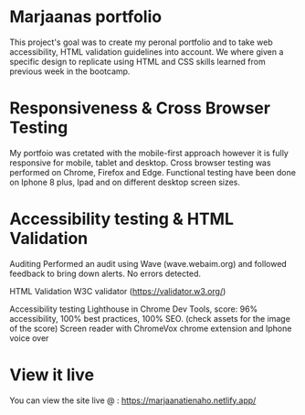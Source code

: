 
# Marjaanas portfolio
This project's goal was to create my peronal portfolio and to take web accessibility, HTML validation guidelines into account. We where given a specific design to  replicate using HTML and CSS skills learned from previous week in the bootcamp.

# Responsiveness & Cross Browser Testing 
My portfoio was cretated with the mobile-first approach however it is fully responsive for mobile, tablet and desktop. 
Cross browser testing was performed on Chrome, Firefox and Edge.
Functional testing have been done on Iphone 8 plus, Ipad and on different desktop screen sizes.

# Accessibility testing & HTML Validation 
Auditing Performed an audit using Wave (wave.webaim.org) and followed feedback to bring down alerts. No errors detected.

HTML Validation W3C validator (https://validator.w3.org/)

Accessibility testing Lighthouse in Chrome Dev Tools, score: 96% accessibility, 100% best practices, 100% SEO. (check assets for the image of the score) Screen reader with ChromeVox chrome extension and Iphone voice over


# View it live 
You can view the site live @ : https://marjaanatienaho.netlify.app/

